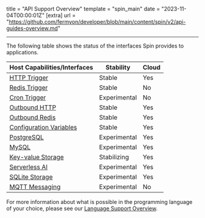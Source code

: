 title = "API Support Overview"
template = "spin_main"
date = "2023-11-04T00:00:01Z"
[extra]
url = "https://github.com/fermyon/developer/blob/main/content/spin/v2/api-guides-overview.md"

---

The following table shows the status of the interfaces Spin provides to applications.

| Host Capabilities/Interfaces                 | Stability    | Cloud   |
|----------------------------------------------|--------------|---------|
| [HTTP Trigger](./http-trigger)               | Stable       | Yes |
| [Redis Trigger](./redis-trigger)             | Stable       | No  |
| [Cron Trigger](./triggers)               | Experimental | No  |
| [Outbound HTTP](./http-outbound)             | Stable       | Yes |
| [Outbound Redis](./redis-outbound)           | Stable       | Yes |
| [Configuration Variables](./variables)       | Stable       | Yes |
| [PostgreSQL](./rdbms-storage)                | Experimental | Yes |
| [MySQL](./rdbms-storage)                     | Experimental | Yes |
| [Key-value Storage](./kv-store-api-guide)    | Stabilizing  | Yes |
| [Serverless AI](./serverless-ai-api-guide)   | Experimental | Yes |
| [SQLite Storage](./sqlite-api-guide)         | Experimental | Yes |
| [MQTT Messaging](./mqtt-outbound)             | Experimental | No  |

For more information about what is possible in the programming language of your choice, please see our [Language Support Overview](./language-support-overview).
